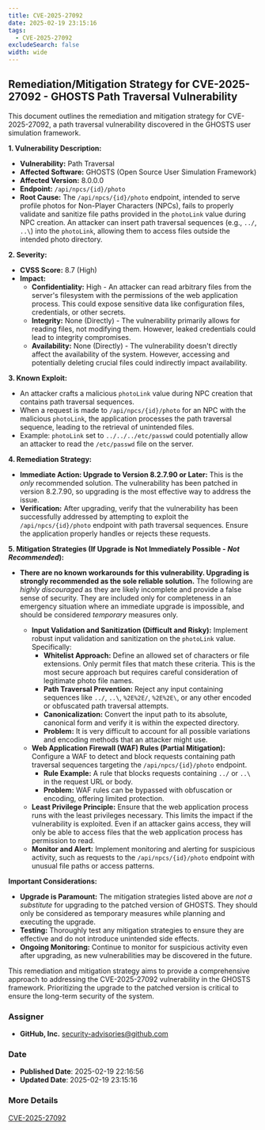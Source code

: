 ```yaml
---
title: CVE-2025-27092
date: 2025-02-19 23:15:16
tags:
  - CVE-2025-27092
excludeSearch: false
width: wide
---
```


## Remediation/Mitigation Strategy for CVE-2025-27092 - GHOSTS Path Traversal Vulnerability

This document outlines the remediation and mitigation strategy for CVE-2025-27092, a path traversal vulnerability discovered in the GHOSTS user simulation framework.

**1. Vulnerability Description:**

* **Vulnerability:** Path Traversal
* **Affected Software:** GHOSTS (Open Source User Simulation Framework)
* **Affected Version:** 8.0.0.0
* **Endpoint:** `/api/npcs/{id}/photo`
* **Root Cause:** The `/api/npcs/{id}/photo` endpoint, intended to serve profile photos for Non-Player Characters (NPCs), fails to properly validate and sanitize file paths provided in the `photoLink` value during NPC creation.  An attacker can insert path traversal sequences (e.g., `../`, `..\`) into the `photoLink`, allowing them to access files outside the intended photo directory.

**2. Severity:**

* **CVSS Score:** 8.7 (High)
* **Impact:**
    * **Confidentiality:** High - An attacker can read arbitrary files from the server's filesystem with the permissions of the web application process. This could expose sensitive data like configuration files, credentials, or other secrets.
    * **Integrity:** None (Directly) - The vulnerability primarily allows for reading files, not modifying them.  However, leaked credentials could lead to integrity compromises.
    * **Availability:** None (Directly) - The vulnerability doesn't directly affect the availability of the system. However, accessing and potentially deleting crucial files could indirectly impact availability.

**3. Known Exploit:**

* An attacker crafts a malicious `photoLink` value during NPC creation that contains path traversal sequences.
* When a request is made to `/api/npcs/{id}/photo` for an NPC with the malicious `photoLink`, the application processes the path traversal sequence, leading to the retrieval of unintended files.
* Example:  `photoLink` set to `../../../etc/passwd` could potentially allow an attacker to read the `/etc/passwd` file on the server.

**4. Remediation Strategy:**

* **Immediate Action: Upgrade to Version 8.2.7.90 or Later:**  This is the *only* recommended solution.  The vulnerability has been patched in version 8.2.7.90, so upgrading is the most effective way to address the issue.
* **Verification:** After upgrading, verify that the vulnerability has been successfully addressed by attempting to exploit the `/api/npcs/{id}/photo` endpoint with path traversal sequences. Ensure the application properly handles or rejects these requests.

**5. Mitigation Strategies (If Upgrade is Not Immediately Possible - *Not Recommended*):**

* **There are no known workarounds for this vulnerability. Upgrading is strongly recommended as the sole reliable solution.**  The following are *highly discouraged* as they are likely incomplete and provide a false sense of security.  They are included only for completeness in an emergency situation where an immediate upgrade is impossible, and should be considered *temporary* measures only.

    * **Input Validation and Sanitization (Difficult and Risky):** Implement robust input validation and sanitization on the `photoLink` value.  Specifically:
        * **Whitelist Approach:** Define an allowed set of characters or file extensions. Only permit files that match these criteria.  This is the most secure approach but requires careful consideration of legitimate photo file names.
        * **Path Traversal Prevention:**  Reject any input containing sequences like `../`, `..\`, `%2E%2E/`, `%2E%2E\`, or any other encoded or obfuscated path traversal attempts.
        * **Canonicalization:** Convert the input path to its absolute, canonical form and verify it is within the expected directory.
        * **Problem:** It is very difficult to account for all possible variations and encoding methods that an attacker might use.
    * **Web Application Firewall (WAF) Rules (Partial Mitigation):**  Configure a WAF to detect and block requests containing path traversal sequences targeting the `/api/npcs/{id}/photo` endpoint.
        * **Rule Example:**  A rule that blocks requests containing `../` or `..\` in the request URL or body.
        * **Problem:** WAF rules can be bypassed with obfuscation or encoding, offering limited protection.
    * **Least Privilege Principle:** Ensure that the web application process runs with the least privileges necessary.  This limits the impact if the vulnerability is exploited. Even if an attacker gains access, they will only be able to access files that the web application process has permission to read.
    * **Monitor and Alert:** Implement monitoring and alerting for suspicious activity, such as requests to the `/api/npcs/{id}/photo` endpoint with unusual file paths or access patterns.

**Important Considerations:**

* **Upgrade is Paramount:** The mitigation strategies listed above are *not a substitute* for upgrading to the patched version of GHOSTS.  They should only be considered as temporary measures while planning and executing the upgrade.
* **Testing:** Thoroughly test any mitigation strategies to ensure they are effective and do not introduce unintended side effects.
* **Ongoing Monitoring:** Continue to monitor for suspicious activity even after upgrading, as new vulnerabilities may be discovered in the future.

This remediation and mitigation strategy aims to provide a comprehensive approach to addressing the CVE-2025-27092 vulnerability in the GHOSTS framework.  Prioritizing the upgrade to the patched version is critical to ensure the long-term security of the system.

### Assigner
- **GitHub, Inc.** <security-advisories@github.com>

### Date
- **Published Date**: 2025-02-19 22:16:56
- **Updated Date**: 2025-02-19 23:15:16



### More Details
[CVE-2025-27092](https://www.cvedetails.com/cve/CVE-2025-27092)